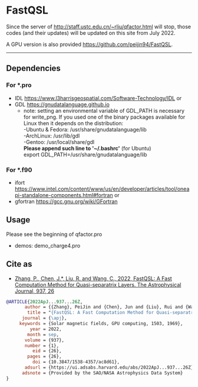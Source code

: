 # FastQSL

Since the server of http://staff.ustc.edu.cn/~rliu/qfactor.html will stop, those codes (and their updates) will be updated on this site from July 2022.

A GPU version is also provided https://github.com/peijin94/FastQSL.

-----------------------------
## Dependencies
### For *.pro
* IDL https://www.l3harrisgeospatial.com/Software-Technology/IDL or
* GDL https://gnudatalanguage.github.io
  * note: setting an environmental variable of GDL_PATH is necessary for write_png. 
If you used one of the binary packages available for Linux then it depends on the distribution:  
-Ubuntu & Fedora:  /usr/share/gnudatalanguage/lib   
-ArchLinux: /usr/lib/gdl  
-Gentoo: /usr/local/share/gdl   
**Please append such line to '~/.bashrc'** (for Ubuntu)    
export GDL_PATH=/usr/share/gnudatalanguage/lib 

### For *.f90
* ifort https://www.intel.com/content/www/us/en/developer/articles/tool/oneapi-standalone-components.html#fortran or
* gfortran https://gcc.gnu.org/wiki/GFortran

## Usage
Please see the beginning of qfactor.pro  
* demos: demo_charge4.pro

## Cite as

* [Zhang, P., Chen, J.*, Liu, R. and Wang, C., 2022, FastQSL: A Fast Computation Method for Quasi-separatrix Layers. The Astrophysical Journal, 937, 26](https://iopscience.iop.org/article/10.3847/1538-4357/ac8d61)

```bibtex
@ARTICLE{2022ApJ...937...26Z,
       author = {{Zhang}, PeiJin and {Chen}, Jun and {Liu}, Rui and {Wang}, ChuanBing},
        title = "{FastQSL: A Fast Computation Method for Quasi-separatrix Layers}",
      journal = {\apj},
     keywords = {Solar magnetic fields, GPU computing, 1503, 1969},
         year = 2022,
        month = sep,
       volume = {937},
       number = {1},
          eid = {26},
        pages = {26},
          doi = {10.3847/1538-4357/ac8d61},
       adsurl = {https://ui.adsabs.harvard.edu/abs/2022ApJ...937...26Z},
      adsnote = {Provided by the SAO/NASA Astrophysics Data System}
}
```
